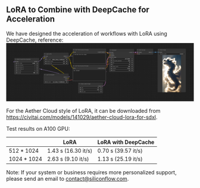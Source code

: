 ## LoRA to Combine with DeepCache for Acceleration

We have designed the acceleration of workflows with LoRA using DeepCache, reference:
![](lora-deepcache.png)

For the Aether Cloud style of LoRA, it can be downloaded from https://civitai.com/models/141029/aether-cloud-lora-for-sdxl.


Test results on A100 GPU:

|             | LoRA                | LoRA with DeepCache |
| ----------- | ------------------- | ------------------- |
| 512 * 1024  | 1.43 s (16.30 it/s) | 0.70 s (39.57 it/s) |
| 1024 * 1024 | 2.63 s (9.10 it/s)  | 1.13 s (25.19 it/s) |


Note: If your system or business requires more personalized support, please send an email to contact@siliconflow.com.




